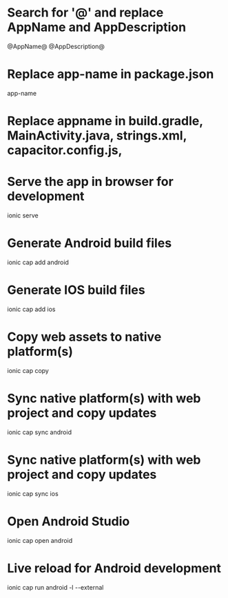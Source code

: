 # Search for '@' and replace AppName and AppDescription
@AppName@
@AppDescription@

# Replace app-name in package.json
app-name

# Replace appname in build.gradle, MainActivity.java, strings.xml, capacitor.config.js,

# Serve the app in browser for development
ionic serve

# Generate Android build files
ionic cap add android

# Generate IOS build files
ionic cap add ios

# Copy web assets to native platform(s)
ionic cap copy

# Sync native platform(s) with web project and copy updates
ionic cap sync android

# Sync native platform(s) with web project and copy updates
ionic cap sync ios

# Open Android Studio
ionic cap open android

# Live reload for Android development
ionic cap run android -l --external
